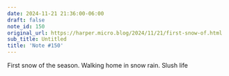 ```yaml
---
date: 2024-11-21 21:36:00-06:00
draft: false
note_id: 150
original_url: https://harper.micro.blog/2024/11/21/first-snow-of.html
sub_title: Untitled
title: 'Note #150'
---
```


First snow of the season. Walking home in snow rain. Slush life
